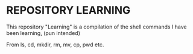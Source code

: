  <h1>REPOSITORY LEARNING</h1> <p>This repository "Learning" is a compilation of the shell commands I have been learning, (pun intended)</p> <p>From ls, cd, mkdir, rm, mv, cp, pwd etc.</p> 


